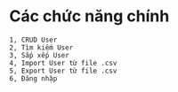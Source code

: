 #    Các chức năng chính
    1, CRUD User
    2, Tìm kiếm User
    3, Sắp xếp User
    4, Import User từ file .csv
    5, Export User từ file .csv
    6, Đăng nhập